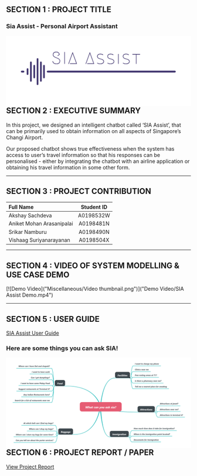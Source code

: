 ## SECTION 1 : PROJECT TITLE
### Sia Assist - Personal Airport Assistant

<img src="Miscellaneous/logo.png"
     style="float: left; margin-right: 0px;" />

---
## SECTION 2 : EXECUTIVE SUMMARY

In this project, we designed an intelligent chatbot called ‘SIA Assist’, that
can be primarily used to obtain information on all aspects of Singapore’s Changi Airport.

Our proposed chatbot shows true effectiveness when the system has access to user’s travel
information so that his responses can be personalised - either by integrating the chatbot with
an airline application or obtaining his travel information in some other form.

---
## SECTION 3 : PROJECT CONTRIBUTION

| Full Name | Student ID |
| :------------ |:---------------:| 
| Akshay Sachdeva | A0198532W | 
| Aniket Mohan Arasanipalai | A0198481N |
| Srikar Namburu | A0198490N |
| Vishaag Suriyanarayanan | A0198504X | 


---
## SECTION 4 : VIDEO OF SYSTEM MODELLING & USE CASE DEMO

[![Demo Video]("Miscellaneous/Video thumbnail.png")]("Demo Video/SIA Assist Demo.mp4")

---
## SECTION 5 : USER GUIDE

[SIA Assist User Guide](https://github.com/SrikarNamburu/siaAssist/blob/master/Project%20User%20Guide/SIA%20User%20Guide.pdf)


### Here are some things you can ask SIA!
<img src="Miscellaneous/Capture.PNG"
     style="float: left; margin-right: 0px;" />

---
## SECTION 6 : PROJECT REPORT / PAPER

[View Project Report](https://github.com/SrikarNamburu/siaAssist/blob/master/Project%20Report/SIA%20ASSIST%20Project%20Report.pdf)
